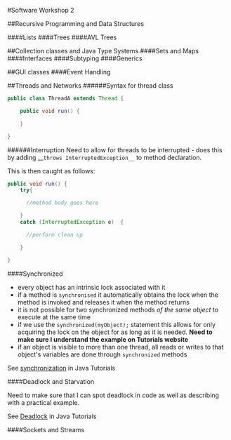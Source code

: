 #Software Workshop 2

##Recursive Programming and Data Structures

####Lists
####Trees
####AVL Trees

##Collection classes and Java Type Systems
####Sets and Maps
####Interfaces
####Subtyping
####Generics

##GUI classes
####Event Handling

##Threads and Networks
######Syntax for thread class

```java
public class ThreadA extends Thread {

    public void run() {

    }

}

```

######Interruption
Need to allow for threads to be interrupted - does this by adding __`throws InterruptedException__` to method declaration.

This is then caught as follows:

```java
public void run() {
    try{

      //method body goes here

    }
    catch (InterruptedException e)  {

      //perform clean up

    }

}

```


####Synchronized
* every object has an intrinsic lock associated with it
* if a method is `synchronised` it automatically obtains the lock when the method is invoked and releases it when the method returns
* it is not possible for two synchronized methods _of the same object_ to execute at the same time
* if we use the `synchronized(myObject);` statement this allows for only acquiring the lock on the object for as long as it is needed.  __Need to make sure I understand the example on Tutorials website__
*  if an object is visible to more than one thread, all reads or writes to that object's variables are done through `synchronized` methods
 
See [synchronization](http://docs.oracle.com/javase/tutorial/essential/concurrency/syncmeth.html) in Java Tutorials

####Deadlock and Starvation

Need to make sure that I can spot deadlock in code as well as describing with a practical example.

See [Deadlock](http://docs.oracle.com/javase/tutorial/essential/concurrency/deadlock.html) in Java Tutorials


####Sockets and Streams